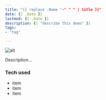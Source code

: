 ```yaml
---
title: "{{ replace .Name "-" " " | title }}"
date: {{ .Date }}
lastmod: {{ .Date }}
description: {{ "describe this demo" }}
tags:
- "tag"

---
```


![alt](//via.placeholder.com/480x150)

Description...

### Tech used

* item
* item
* item
